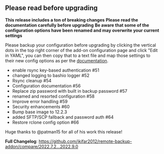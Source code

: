 ## Please read before upgrading

**This release includes a ton of breaking changes**
**Please read the documentation carefully before upgrading**
**Be aware that some of the configuration options have been renamed and may overwrite your current settings**

Please backup your configuration before upgrading by clicking the vertical dots in the top right corner of the add-on configuration page
and click "Edit in YAML", you can then copy that to a text file and map those settings to their new config options as per the 
[documentation](https://addons.mathesonsteplock.ca/docs/addons/remote-backup/basic-config).

- enable rsync key-based authentication #51
- changed logging to bashio logger #52
- Rsync cleanup #54
- Configuration documentation #56
- Replace zip password with built in backup password #57
- renamed and resorted configuration #58
- Improve error handling #59
- Security enhancements #60
- Bump base image to 12.2.3
- added SFTP/SCP fallback and password auth #64
- Restore rclone config option #66

Huge thanks to @patman15 for all of his work this release!

**Full Changelog**: https://github.com/ikifar2012/remote-backup-addon/compare/2022.7.2...2022.9.0
